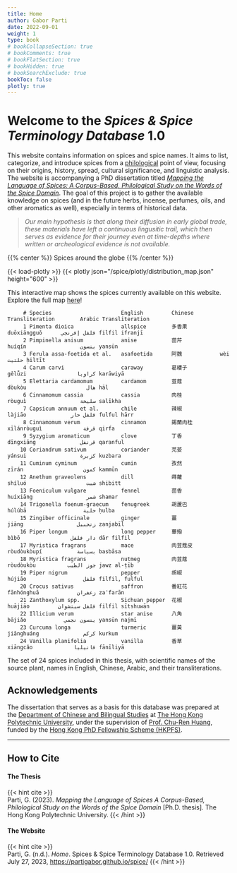 ```yaml
---
title: Home
author: Gabor Parti
date: 2022-09-01
weight: 1
type: book
# bookCollapseSection: true
# bookComments: true
# bookFlatSection: true
# bookHidden: true
# bookSearchExclude: true
bookToc: false
plotly: true
---
```


# Welcome to the *Spices & Spice Terminology Database* 1.0

This website contains information on spices and spice names. It aims to list, categorize, and introduce spices from a [philological](https://en.wikipedia.org/wiki/Philology) point of view, focusing on their origins, history, spread, cultural significance, and linguistic analysis. The website is accompanying a PhD dissertation titled [*Mapping the Language of Spices: A Corpus-Based, Philological Study on the Words of the Spice Domain*](/spice/files/partigabor-phd-thesis-final-20230303.pdf "Open/download thesis."). The goal of this project is to gather the available knowledge on spices (and in the future herbs, incense, perfumes, oils, and other aromatics as well), especially in terms of historical data. 

>*Our main hypothesis is that along their diffusion in early global trade, these materials have left a continuous lingusitic trail, which then serves as evidence for their journey even at time-depths where written or archeological evidence is not available.*

{{% center %}}
Spices around the globe
{{% /center %}}

{{< load-plotly >}}
{{< plotly json="/spice/plotly/distribution_map.json" height="600" >}}

This interactive map shows the spices currently available on this website. Explore the full map [here](/spice/plotly/distribution_map.html)!

         # Species                      English         Chinese        Transliteration        Arabic Transliteration
         1 Pimenta dioica               allspice        多香果          duōxiāngguǒ      فلفل إفرنجي filfil ifranjī
         2 Pimpinella anisum            anise           茴芹            huíqín                 ينسون yansūn
         3 Ferula assa-foetida et al.   asafoetida      阿魏            wèi                   حلتیت ḥiltīt
         4 Carum carvi                  caraway         葛縷子          gělǚzi                كراويا karāwiyā
         5 Elettaria cardamomum         cardamom        荳蔻            dòukòu                   هال hāl
         6 Cinnamomum cassia            cassia          肉桂            ròuguì                 سليخة salīkha
         7 Capsicum annuum et al.       chile           辣椒            làjiāo              فلفل حار fulful hārr
         8 Cinnamomum verum             cinnamon        錫蘭肉桂         xīlánròuguì             قرفة qirfa
         9 Syzygium aromaticum          clove           丁香            dīngxiāng              قرنفل qaranful
        10 Coriandrum sativum           coriander       芫荽            yánsui                 كزبرة kuzbara
        11 Cuminum cyminum              cumin           孜然            zīrán                   كمون kammūn
        12 Anethum graveolens           dill            蒔蘿            shíluó                   شبت shibitt
        13 Foeniculum vulgare           fennel          茴香            huíxiāng                 شمر shamar
        14 Trigonella foenum-graecum    fenugreek       胡蘆巴          húlúbā                  حلبة ḥulba
        15 Zingiber officinale          ginger          薑              jiāng                 زنجبيل zanjabīl
        16 Piper longum                 long pepper     蓽撥            bìbō                دار فلفل dār filfil
        17 Myristica fragrans           mace            肉荳蔻皮        ròudòukòupí           بسباسة basbāsa
        18 Myristica fragrans           nutmeg          肉荳蔻          ròudòukòu          جوز الطيب jawz al-ṭīb
        19 Piper nigrum                 pepper          胡椒            hújiāo                  فلفل filfil, fulful
        20 Crocus sativus               saffron         番紅花          fānhónghuā            زعفران zaʿfarān
        21 Zanthoxylum spp.             Sichuan pepper  花椒            huājiāo         فلفل سيتشوان filfil sītshuwān
        22 Illicium verum               star anise      八角            bājiǎo            ينسون نجمي yansūn najmī
        23 Curcuma longa                turmeric        薑黃            jiānghuáng              كركم kurkum
        24 Vanilla planifolia           vanilla         香草            xiāngcǎo             فانيليا fānīliyā

The set of 24 spices included in this thesis, with scientific names of the source plant, names in English, Chinese, Arabic, and their transliterations.

<!-- {{% center %}}
WEBSITE UNDER CONSTRUCTION
{{% /center %}} -->

<!-- 
{{< columns >}}

## The Spices

A

## The Nomenclature

B

{{< /columns >}} -->

<!-- ## Overview

You can browse the available spice pages under the menu [Spices](book/spices). -->

## Acknowledgements

The dissertation that serves as a basis for this database was prepared at the [Department of Chinese and Bilingual Studies](https://www.polyu.edu.hk/cbs/study/research-postgraduate-programme/phd-or-mphil-study) at [The Hong Kong Polytechnic University](https://www.polyu.edu.hk/en/), under the supervision of [Prof. Chu-Ren Huang](https://www.humanities.hk/fellowsdirectory/huangchuren), funded by the [Hong Kong PhD Fellowship Scheme (HKPFS)](https://cerg1.ugc.edu.hk/hkpfs/index.html). 


***

## How to Cite

<!-- ### In APA 7<sup>th</sup>: -->

#### The Thesis

{{< hint cite >}}  
Parti, G. (2023). *Mapping the Language of Spices A Corpus-Based, Philological Study on the Words of the Spice Domain* [Ph.D. thesis]. The Hong Kong Polytechnic University.
{{< /hint >}}

#### The Website

{{< hint cite >}}  
Parti, G. (n.d.). *Home*. Spices & Spice Terminology Database 1.0. Retrieved July 27, 2023, https://partigabor.github.io/spice/
{{< /hint >}}

